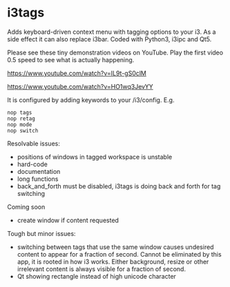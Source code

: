 # i3tags
Adds keyboard-driven context menu with tagging options
to your i3. As a side effect it can also replace i3bar.
Coded with Python3, i3ipc and Qt5.

Please see these tiny demonstration videos on YouTube.
Play the first video 0.5 speed to see what is actually happening.

https://www.youtube.com/watch?v=IL9t-gS0clM

https://www.youtube.com/watch?v=HO1wq3JevYY

It is configured by adding keywords to your /i3/config. E.g.

    nop tags
    nop retag
    nop mode
    nop switch

Resolvable issues:
- positions of windows in tagged workspace is unstable
- hard-code
- documentation
- long functions
- back_and_forth must be disabled, i3tags is doing back and
forth for tag switching

Coming soon
- create window if content requested

Tough but minor issues:
- switching between tags that use the same window causes
undesired content to appear for a fraction of second. Cannot be
eliminated by this app, it is rooted in how i3 works.
Either background, resize or other irrelevant content is always
visible for a fraction of second.
- Qt showing rectangle instead of high unicode character